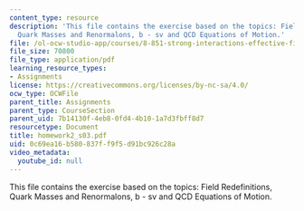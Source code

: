```yaml
---
content_type: resource
description: 'This file contains the exercise based on the topics: Field Redefinitions,
  Quark Masses and Renormalons, b - sv and QCD Equations of Motion.'
file: /ol-ocw-studio-app/courses/8-851-strong-interactions-effective-field-theories-of-qcd-spring-2006/0c69ea16b580837ff9f5d91bc926c28a_homework2_s03.pdf
file_size: 70800
file_type: application/pdf
learning_resource_types:
- Assignments
license: https://creativecommons.org/licenses/by-nc-sa/4.0/
ocw_type: OCWFile
parent_title: Assignments
parent_type: CourseSection
parent_uid: 7b14130f-4eb8-0fd4-4b10-1a7d3fbff8d7
resourcetype: Document
title: homework2_s03.pdf
uid: 0c69ea16-b580-837f-f9f5-d91bc926c28a
video_metadata:
  youtube_id: null
---
```

This file contains the exercise based on the topics: Field Redefinitions, Quark Masses and Renormalons, b - sv and QCD Equations of Motion.